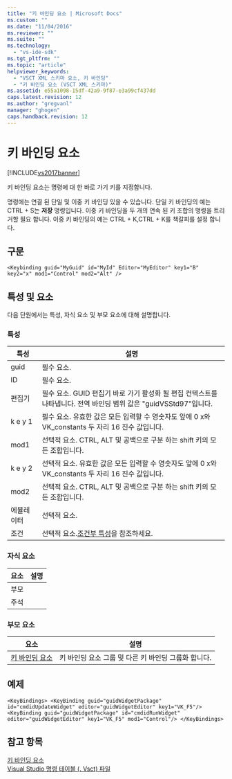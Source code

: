 ```yaml
---
title: "키 바인딩 요소 | Microsoft Docs"
ms.custom: ""
ms.date: "11/04/2016"
ms.reviewer: ""
ms.suite: ""
ms.technology: 
  - "vs-ide-sdk"
ms.tgt_pltfrm: ""
ms.topic: "article"
helpviewer_keywords: 
  - "VSCT XML 스키마 요소, 키 바인딩"
  - "키 바인딩 요소 (VSCT XML 스키마)"
ms.assetid: e55a1098-15df-42a9-9f87-e3a99cf437dd
caps.latest.revision: 12
ms.author: "gregvanl"
manager: "ghogen"
caps.handback.revision: 12
---
```

# 키 바인딩 요소
[!INCLUDE[vs2017banner](../code-quality/includes/vs2017banner.md)]

키 바인딩 요소는 명령에 대 한 바로 가기 키를 지정합니다.  
  
 명령에는 연결 된 단일 및 이중 키 바인딩 있을 수 있습니다. 단일 키 바인딩의 예는 CTRL \+ S는 **저장** 명령입니다. 이중 키 바인딩을 두 개의 연속 된 키 조합의 명령을 트리거할 필요 합니다. 이중 키 바인딩의 예는 CTRL \+ K,CTRL \+ K를 책갈피를 설정 합니다.  
  
## 구문  
  
```  
<Keybinding guid="MyGuid" id="MyId" Editor="MyEditor" key1="B" key2="x" mod1="Control" mod2="Alt" />  
```  
  
## 특성 및 요소  
 다음 단원에서는 특성, 자식 요소 및 부모 요소에 대해 설명합니다.  
  
### 특성  
  
|특성|설명|  
|--------|--------|  
|guid|필수 요소.|  
|ID|필수 요소.|  
|편집기|필수 요소. GUID 편집기 바로 가기 활성화 될 편집 컨텍스트를 나타냅니다. 전역 바인딩 범위 값은 "guidVSStd97"입니다.|  
|k e y 1|필수 요소. 유효한 값은 모든 입력할 수 영숫자도 앞에 0 x와 VK\_constants 두 자리 16 진수 값입니다.|  
|mod1|선택적 요소. CTRL, ALT 및 공백으로 구분 하는 shift 키의 모든 조합입니다.|  
|k e y 2|선택적 요소. 유효한 값은 모든 입력할 수 영숫자도 앞에 0 x와 VK\_constants 두 자리 16 진수 값입니다.|  
|mod2|선택적 요소. CTRL, ALT 및 공백으로 구분 하는 shift 키의 모든 조합입니다.|  
|에뮬레이터|선택적 요소.|  
|조건|선택적 요소.[조건부 특성](../extensibility/vsct-xml-schema-conditional-attributes.md)을 참조하세요.|  
  
### 자식 요소  
  
|요소|설명|  
|--------|--------|  
|부모||  
|주석||  
  
### 부모 요소  
  
|요소|설명|  
|--------|--------|  
|[키 바인딩 요소](../extensibility/keybindings-element.md)|키 바인딩 요소 그룹 및 다른 키 바인딩 그룹화 합니다.|  
  
## 예제  
  
```  
<KeyBindings> <KeyBinding guid="guidWidgetPackage" id="cmdidUpdateWidget" editor="guidWidgetEditor" key1="VK_F5"/> <KeyBinding guid="guidWidgetPackage" id="cmdidRunWidget" editor="guidWidgetEditor" key1="VK_F5" mod1="Control"/> </KeyBindings>  
```  
  
## 참고 항목  
 [키 바인딩 요소](../extensibility/keybindings-element.md)   
 [Visual Studio 명령 테이블 \(. Vsct\) 파일](../extensibility/internals/visual-studio-command-table-dot-vsct-files.md)